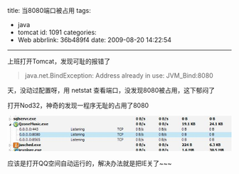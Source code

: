 title: 当8080端口被占用
tags:
  - java
  - tomcat
id: 1091
categories:
  - Web
abbrlink: 36b489f4
date: 2009-08-20 14:22:54
---
上班打开Tomcat，发现可耻的报错了

> java.net.BindException: Address already in use: JVM_Bind:8080

天，没动过配置呀，用 netstat 查看端口，没发现8080被占用，这下郁闷了

打开Nod32，神奇的发现一程序无耻的占用了8080

![](/images/2009/08/20_200908201635023855_6793.jpg)

应该是打开QQ空间自动运行的，解决办法就是把IE关了~~~